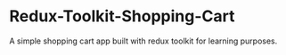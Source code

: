# Redux-Toolkit-Shopping-Cart
A simple shopping cart app built with redux toolkit for learning purposes.
